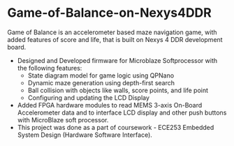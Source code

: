 # Game-of-Balance-on-Nexys4DDR
Game of Balance is an accelerometer based maze navigation game, with added features of score and life, that is built on Nexys 4 DDR development board.

* Designed and Developed firmware for Microblaze Softprocessor with the following features:
  - State diagram model for game logic using QPNano
  - Dynamic maze generation using depth-first search
  - Ball collision with objects like walls, score points, and life point
  - Configuring and updating the LCD Display
* Added FPGA hardware modules to read MEMS 3-axis On-Board Accelerometer data and to interface LCD display and other push buttons with MicroBlaze soft processor.
* This project was done as a part of coursework - ECE253 Embedded System Design (Hardware Software Interface).
